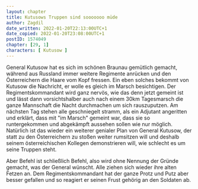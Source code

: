 ```yaml
---
layout: chapter
title: Kutusows Truppen sind sooooooo müde
author: Zagdil
date_written: 2022-01-20T22:13:00UTC+1
date_copied: 2022-01-20T23:08:00UTC+1
postID: 1574049
chapter: [29, 1]
characters: [ Kutusow ]
---
```

General Kutusow hat es sich im schönen Braunau gemütlich gemacht, während aus Russland immer weitere Regimente anrücken und den Österreichern die Haare vom Kopf fressen. Ein eben solches bekommt von Kutusow die Nachricht, er wolle es gleich im Marsch besichtigen. Der Regimentskommandant wird ganz nervös, wie das denn jetzt gemeint ist und lässt dann vorsichtshalber auch nach einem 30km Tagesmarsch die ganze Mannschaft die Nacht durchmachen um sich rauszuputzen. Am nächsten Tag stehen alle geschniegelt stramm, als ein Adjutant angeritten und erklärt, dass mit "im Marsch" gemeint war, dass sie so runtergekommen und abgekämpft aussehen sollen wie nur möglich. Natürlich ist das wieder ein weiterer genialer Plan von General Kutusow, der statt zu den Österreichern zu stoßen weiter rumsitzen will und deshalb seinem österreichischen Kollegen demonstrieren will, wie schlecht es um seine Truppen steht.

Aber Befehl ist schließlich Befehl, also wird ohne Nennung der Gründe gemacht, was der General wünscht. Alle ziehen sich wieder ihre alten Fetzen an. Dem Regimentskommandant hat der ganze Protz und Putz aber besser gefallen und so reagiert er seinen Frust gehörig an den Soldaten ab.